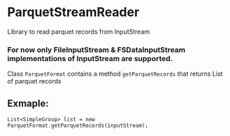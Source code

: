 # ParquetStreamReader
Library to read parquet records from InputStream

### For now only FileInputStream & FSDataInputStream implementations of InputStream are supported.

Class ```ParquetFormat``` contains a method ```getParquetRecords``` that returns List<SimpleGroup> of parquet records


## Exmaple: 
```List<SimpleGroup> list = new ParquetFormat.getParquetRecords(inputStream);```


